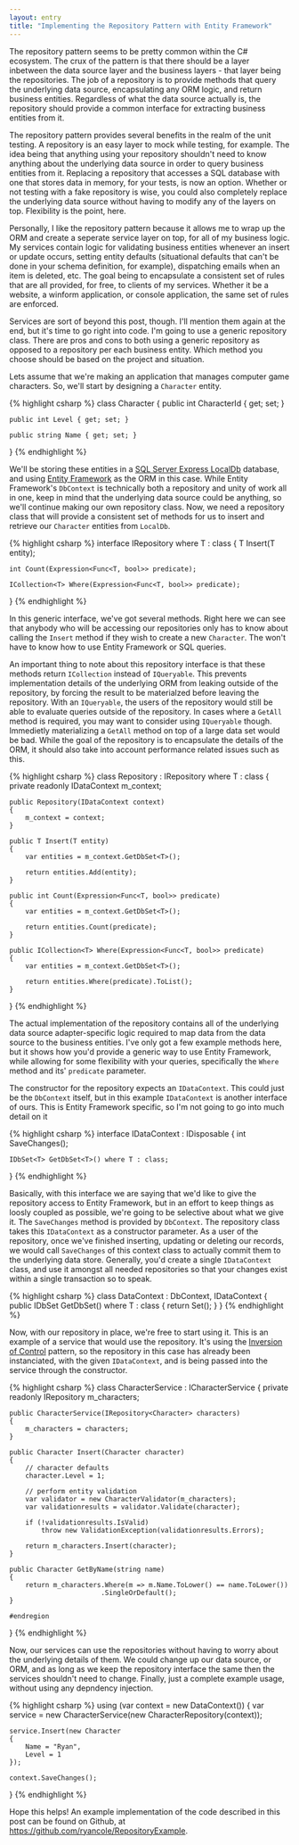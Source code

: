 ```yaml
---
layout: entry
title: "Implementing the Repository Pattern with Entity Framework"
---
```

The repository pattern seems to be pretty common within the C# ecosystem. The crux of the pattern is that there should be a layer inbetween the data source layer and the business layers - that layer being the repositories. The job of a repository is to provide methods that query the underlying data source, encapsulating any ORM logic, and return business entities. Regardless of what the data source actually is, the repository should provide a common interface for extracting business entities from it.

The repository pattern provides several benefits in the realm of the unit testing. A repository is an easy layer to mock while testing, for example. The idea being that anything using your repository shouldn't need to know anything about the underlying data source in order to query business entities from it. Replacing a repository that accesses a SQL database with one that stores data in memory, for your tests, is now an option. Whether or not testing with a fake repository is wise, you could also completely replace the underlying data source without having to modify any of the layers on top. Flexibility is the point, here.

Personally, I like the repository pattern because it allows me to wrap up the ORM and create a seperate service layer on top, for all of my business logic. My services contain logic for validating business entities whenever an insert or update occurs, setting entity defaults (situational defaults that can't be done in your schema definition, for example), dispatching emails when an item is deleted, etc. The goal being to encapsulate a consistent set of rules that are all provided, for free, to clients of my services. Whether it be a website, a winform application, or console application, the same set of rules are enforced.

Services are sort of beyond this post, though. I'll mention them again at the end, but it's time to go right into code. I'm going to use a generic repository class. There are pros and cons to both using a generic repository as opposed to a repository per each business entity. Which method you choose should be based on the project and situation.

Lets assume that we're making an application that manages computer game characters. So, we'll start by designing a `Character` entity.

{% highlight csharp %}
class Character
{
    public int CharacterId { get; set; }

    public int Level { get; set; }

    public string Name { get; set; }
}
{% endhighlight %}

We'll be storing these entities in a [SQL Server Express LocalDb](http://technet.microsoft.com/en-us/library/hh510202.aspx) database, and using [Entity Framework](http://entityframework.codeplex.com/) as the ORM in this case. While Entity Framework's `DbContext` is technically both a repository and unity of work all in one, keep in mind that the underlying data source could be anything, so we'll continue making our own repository class. Now, we need a repository class that will provide a consistent set of methods for us to insert and retrieve our `Character` entities from `LocalDb`.

{% highlight csharp %}
interface IRepository<T> where T : class
{
    T Insert(T entity);

    int Count(Expression<Func<T, bool>> predicate);

    ICollection<T> Where(Expression<Func<T, bool>> predicate);
}
{% endhighlight %}

In this generic interface, we've got several methods. Right here we can see that anybody who will be accessing our repositories only has to know about calling the `Insert` method if they wish to create a new `Character`. The won't have to know how to use Entity Framework or SQL queries.

An important thing to note about this repository interface is that these methods return `ICollection` instead of `IQueryable`. This prevents implementation details of the underlying ORM from leaking outside of the repository, by forcing the result to be materialzed before leaving the repository. With an `IQueryable`, the users of the repository would still be able to evaluate queries outside of the repository. In cases where a `GetAll` method is required, you may want to consider using `IQueryable` though. Immedietly materializing a `GetAll` method on top of a large data set would be bad. While the goal of the repository is to encapsulate the details of the ORM, it should also take into account performance related issues such as this.

{% highlight csharp %}
class Repository<T> : IRepository<T> where T : class
{
    private readonly IDataContext m_context;

    public Repository(IDataContext context)
    {
        m_context = context;
    }

    public T Insert(T entity)
    {
        var entities = m_context.GetDbSet<T>();

        return entities.Add(entity);
    }

    public int Count(Expression<Func<T, bool>> predicate)
    {
        var entities = m_context.GetDbSet<T>();

        return entities.Count(predicate);
    }

    public ICollection<T> Where(Expression<Func<T, bool>> predicate)
    {
        var entities = m_context.GetDbSet<T>();

        return entities.Where(predicate).ToList();
    }
}
{% endhighlight %}

The actual implementation of the repository contains all of the underlying data source adapter-specific logic required to map data from the data source to the business entities. I've only got a few example methods here, but it shows how you'd provide a generic way to use Entity Framework, while allowing for some flexibility with your queries, specifically the `Where` method and its' `predicate` parameter.

The constructor for the repository expects an `IDataContext`. This could just be the `DbContext` itself, but in this example `IDataContext` is another interface of ours. This is Entity Framework specific, so I'm not going to go into much detail on it

{% highlight csharp %}
interface IDataContext : IDisposable
{
    int SaveChanges();

    IDbSet<T> GetDbSet<T>() where T : class;
}
{% endhighlight %}

Basically, with this interface we are saying that we'd like to give the repository access to Entity Framework, but in an effort to keep things as loosly coupled as possible, we're going to be selective about what we give it. The `SaveChanges` method is provided by `DbContext`. The repository class takes this `IDataContext` as a constructor parameter. As a user of the repository, once we've finished inserting, updating or deleting our records, we would call `SaveChanges` of this context class to actually commit them to the underlying data store. Generally, you'd create a single `IDataContext` class, and use it amongst all needed repositories so that your changes exist within a single transaction so to speak.

{% highlight csharp %}
class DataContext : DbContext, IDataContext
{
    public IDbSet<T> GetDbSet<T>() where T : class
    {
        return Set<T>();
    }
}
{% endhighlight %}

Now, with our repository in place, we're free to start using it. This is an example of a service that would use the repository. It's using the [Inversion of Control](http://en.wikipedia.org/wiki/Inversion_of_control) pattern, so the repository in this case has already been instanciated, with the given `IDataContext`, and is being passed into the service through the constructor.

{% highlight csharp %}
class CharacterService : ICharacterService
{
    private readonly IRepository<Character> m_characters;

    public CharacterService(IRepository<Character> characters)
    {
        m_characters = characters;
    }

    public Character Insert(Character character)
    {
        // character defaults
        character.Level = 1;

        // perform entity validation
        var validator = new CharacterValidator(m_characters);
        var validationresults = validator.Validate(character);

        if (!validationresults.IsValid)
            throw new ValidationException(validationresults.Errors);

        return m_characters.Insert(character);
    }

    public Character GetByName(string name)
    {
        return m_characters.Where(m => m.Name.ToLower() == name.ToLower())
                           .SingleOrDefault();
    }

    #endregion
}
{% endhighlight %}

Now, our services can use the repositories without having to worry about the underlying details of them. We could change up our data source, or ORM, and as long as we keep the repository interface the same then the services shouldn't need to change. Finally, just a complete example usage, without using any depndency injection.

{% highlight csharp %}
using (var context = new DataContext())
{
    var service = new CharacterService(new CharacterRepository(context));

    service.Insert(new Character
    {
        Name = "Ryan",
        Level = 1
    });

    context.SaveChanges();
}
{% endhighlight %}

Hope this helps! An example implementation of the code described in this post can be found on Github, at <https://github.com/ryancole/RepositoryExample>.
